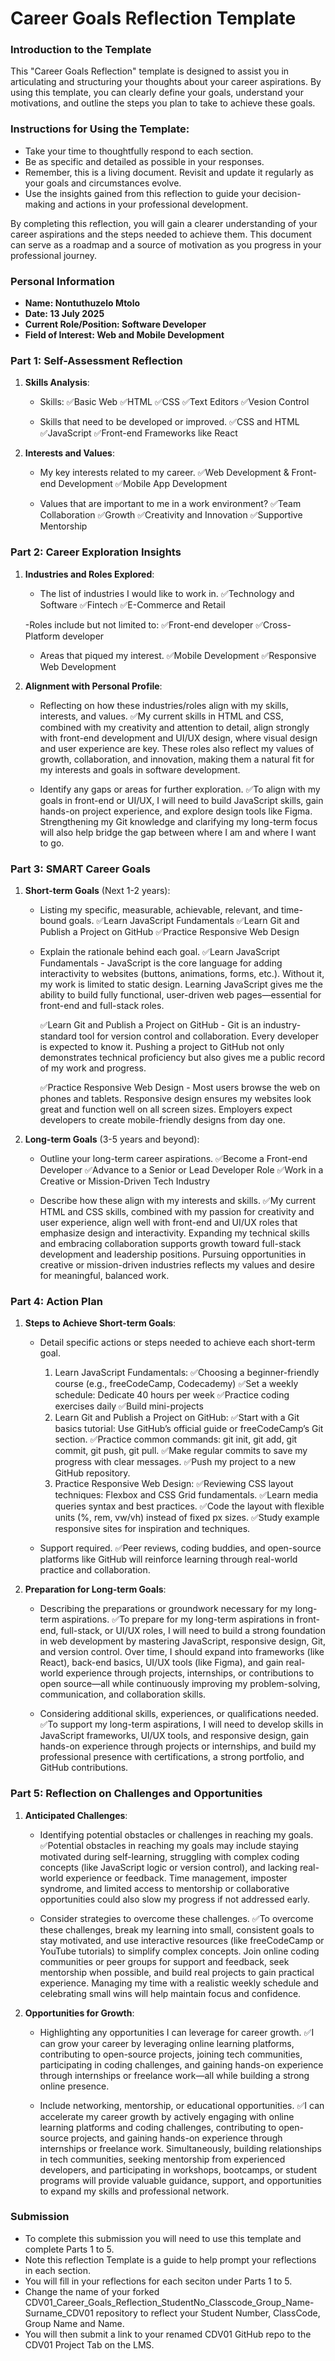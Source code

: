 
# Career Goals Reflection Template

### Introduction to the Template

This "Career Goals Reflection" template is designed to assist you in articulating and structuring your thoughts about your career aspirations. By using this template, you can clearly define your goals, understand your motivations, and outline the steps you plan to take to achieve these goals.

### Instructions for Using the Template:

- Take your time to thoughtfully respond to each section.
- Be as specific and detailed as possible in your responses.
- Remember, this is a living document. Revisit and update it regularly as your goals and circumstances evolve.
- Use the insights gained from this reflection to guide your decision-making and actions in your professional development.

By completing this reflection, you will gain a clearer understanding of your career aspirations and the steps needed to achieve them. This document can serve as a roadmap and a source of motivation as you progress in your professional journey.

### Personal Information

- **Name: Nontuthuzelo Mtolo**
- **Date: 13 July 2025**
- **Current Role/Position: Software Developer**
- **Field of Interest: Web and Mobile Development**

### Part 1: Self-Assessment Reflection

1. **Skills Analysis**:
    
    - Skills:
        ✅Basic Web
        ✅HTML
        ✅CSS
        ✅Text Editors
        ✅Vesion Control
        
    - Skills that need to be developed or improved.
        ✅CSS and HTML
        ✅JavaScript
        ✅Front-end Frameworks like React

2. **Interests and Values**:
    
    - My key interests related to my career.
        ✅Web Development & Front-end Development
        ✅Mobile App Development

    - Values that are important to me in a work environment?
        ✅Team Collaboration
        ✅Growth
        ✅Creativity and Innovation
        ✅Supportive Mentorship

### Part 2: Career Exploration Insights

1. **Industries and Roles Explored**:
    
    - The list of industries I would like to work in.
        ✅Technology and Software
        ✅Fintech
        ✅E-Commerce and Retail

    -Roles include but not limited to:
       ✅Front-end developer
       ✅Cross-Platform developer

    - Areas that piqued my interest.
       ✅Mobile Development
       ✅Responsive Web Development

2. **Alignment with Personal Profile**:
    
    - Reflecting on how these industries/roles align with my skills, interests, and values.
       ✅My current skills in HTML and CSS, combined with my creativity and attention to detail, align strongly with front-end development and UI/UX design, where visual design and user experience are key. These roles also reflect my values of growth, collaboration, and innovation, making them a natural fit for my interests and goals in software development.

    - Identify any gaps or areas for further exploration.
       ✅To align with my goals in front-end or UI/UX, I will need to build JavaScript skills, gain hands-on project experience, and explore design tools like Figma. Strengthening my Git knowledge and clarifying my long-term focus will also help bridge the gap between where I am and where I want to go.

### Part 3: SMART Career Goals

1. **Short-term Goals** (Next 1-2 years):
    
    - Listing my specific, measurable, achievable, relevant, and time-bound goals.
       ✅Learn JavaScript Fundamentals
       ✅Learn Git and Publish a Project on GitHub
       ✅Practice Responsive Web Design

    - Explain the rationale behind each goal.
       ✅Learn JavaScript Fundamentals - JavaScript is the core language for adding interactivity to websites (buttons, animations, forms, etc.). Without it, my work is limited to static design. Learning JavaScript gives me the ability to build fully functional, user-driven web pages—essential for front-end and full-stack roles.

       ✅Learn Git and Publish a Project on GitHub - Git is an industry-standard tool for version control and collaboration. Every developer is expected to know it. Pushing a project to GitHub not only demonstrates technical proficiency but also gives me a public record of my work and progress.

       ✅Practice Responsive Web Design - Most users browse the web on phones and tablets. Responsive design ensures my websites look great and function well on all screen sizes. Employers expect developers to create mobile-friendly designs from day one.


2. **Long-term Goals** (3-5 years and beyond):
    
    - Outline your long-term career aspirations.
       ✅Become a Front-end Developer
       ✅Advance to a Senior or Lead Developer Role
       ✅Work in a Creative or Mission-Driven Tech Industry

    - Describe how these align with my interests and skills.
       ✅My current HTML and CSS skills, combined with my passion for creativity and user experience, align well with front-end and UI/UX roles that emphasize design and interactivity. Expanding my technical skills and embracing collaboration supports growth toward full-stack development and leadership positions. Pursuing opportunities in creative or mission-driven industries reflects my values and desire for meaningful, balanced work.

### Part 4: Action Plan

1. **Steps to Achieve Short-term Goals**:
    
    - Detail specific actions or steps needed to achieve each short-term goal.
       1. Learn JavaScript Fundamentals:
         ✅Choosing a beginner-friendly course (e.g., freeCodeCamp, Codecademy)
         ✅Set a weekly schedule: Dedicate 40 hours per week
         ✅Practice coding exercises daily
         ✅Build mini-projects
       2. Learn Git and Publish a Project on GitHub:
         ✅Start with a Git basics tutorial: Use GitHub’s official guide or freeCodeCamp’s Git section.
         ✅Practice common commands: git init, git add, git commit, git push, git pull.
         ✅Make regular commits to save my progress with clear messages.
         ✅Push my project to a new GitHub repository.
       3. Practice Responsive Web Design:
         ✅Reviewing CSS layout techniques: Flexbox and CSS Grid fundamentals.
         ✅Learn media queries syntax and best practices.
         ✅Code the layout with flexible units (%, rem, vw/vh) instead of fixed px sizes.
         ✅Study example responsive sites for inspiration and techniques.
       
    - Support required.
       ✅Peer reviews, coding buddies, and open-source platforms like GitHub will reinforce learning through real-world practice and collaboration.

2. **Preparation for Long-term Goals**:
    
    - Describing the preparations or groundwork necessary for my long-term aspirations.
       ✅To prepare for my long-term aspirations in front-end, full-stack, or UI/UX roles, I will need to build a strong foundation in web development by mastering JavaScript, responsive design, Git, and version control. Over time, I should expand into frameworks (like React), back-end basics, UI/UX tools (like Figma), and gain real-world experience through projects, internships, or contributions to open source—all while continuously improving my problem-solving, communication, and collaboration skills.

    - Considering additional skills, experiences, or qualifications needed.
       ✅To support my long-term aspirations, I will need to develop skills in JavaScript frameworks, UI/UX tools, and responsive design, gain hands-on experience through projects or internships, and build my professional presence with certifications, a strong portfolio, and GitHub contributions.

### Part 5: Reflection on Challenges and Opportunities

1. **Anticipated Challenges**:
    
    - Identifying potential obstacles or challenges in reaching my goals.
       ✅Potential obstacles in reaching my goals may include staying motivated during self-learning, struggling with complex coding concepts (like JavaScript logic or version control), and lacking real-world experience or feedback. Time management, imposter syndrome, and limited access to mentorship or collaborative opportunities could also slow my progress if not addressed early.

    - Consider strategies to overcome these challenges.
       ✅To overcome these challenges, break my learning into small, consistent goals to stay motivated, and use interactive resources (like freeCodeCamp or YouTube tutorials) to simplify complex concepts. Join online coding communities or peer groups for support and feedback, seek mentorship when possible, and build real projects to gain practical experience. Managing my time with a realistic weekly schedule and celebrating small wins will help maintain focus and confidence.

2. **Opportunities for Growth**:
    
    - Highlighting any opportunities I can leverage for career growth.
       ✅I can grow your career by leveraging online learning platforms, contributing to open-source projects, joining tech communities, participating in coding challenges, and gaining hands-on experience through internships or freelance work—all while building a strong online presence.

    - Include networking, mentorship, or educational opportunities.
       ✅I can accelerate my career growth by actively engaging with online learning platforms and coding challenges, contributing to open-source projects, and gaining hands-on experience through internships or freelance work. Simultaneously, building relationships in tech communities, seeking mentorship from experienced developers, and participating in workshops, bootcamps, or student programs will provide valuable guidance, support, and opportunities to expand my skills and professional network.
       
### Submission

- To complete this submission you will need to use this template and complete Parts 1 to 5.
- Note this reflection Template is a guide to help prompt your reflections in each section.
- You will fill in your reflections for each seciton under Parts 1 to 5.
- Change the name of your forked CDV01_Career_Goals_Reflection_StudentNo_Classcode_Group_Name-Surname_CDV01 repository to reflect your Student Number, ClassCode, Group Name and Name.
- You will then submit a link to your renamed CDV01 GitHub repo to the CDV01 Project Tab on the LMS.


